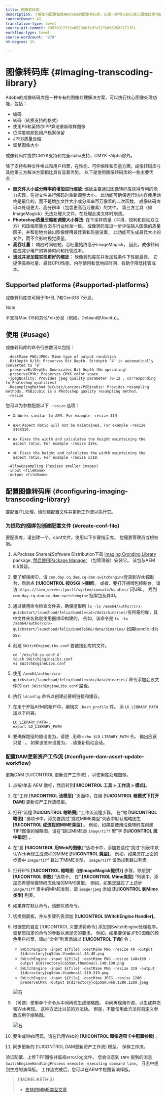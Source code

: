 ```yaml
---
title: 图像转码库
description: 了解如何配置和使用Adobe的图像转码库，它是一款可以执行核心图像处理功能的图像处理解决方案，包括编码、转码、图像重新取样和图像大小调整。
contentOwner: AG
translation-type: tm+mt
source-git-commit: 69976917f19a695908f1d7e5276d969587671761
workflow-type: tm+mt
source-wordcount: '979'
ht-degree: 1%

---
```



# 图像转码库 {#imaging-transcoding-library}

Adobe的成像转码库是一种专有的图像处理解决方案，可以执行核心图像处理功能，包括：

* 编码
* 转码（转换支持的格式）
* 使用PS和英特尔IPP算法重新取样图像
* 位深度和颜色用户档案保留
* JPEG质量压缩
* 调整图像大小

成像转码库提供CMYK支持和完全alpha支持，CMYK -Alpha除外。

除了支持各种文件格式和用户档案，在性能、可伸缩性和质量方面，成像转码库与其他第三方解决方案相比具有显着优势。 以下是使用图像转码库的一些主要优点：

* **随文件大小或分辨率的增加进行缩放**: 缩放主要通过图像转码库获得专利的能力实现，在对文件进行解码时重新调整大小。 此功能可确保运行时内存使用始终是最佳的，而不是增加文件大小或分辨率百万像素的二次函数。 成像转码库可以处理更大、高分辨率（包含更高百万像素）的文件。 第三方工具（如ImageMagick）无法处理大文件，在处理此类文件时崩溃。
* **Photoshop质量压缩和调整大小算法**: 在下采样质量（平滑、锐利和自动双立方）和压缩质量方面与行业标准一致。 成像转码库进一步评估输入图像的质量因子，并智能地为输出图像使用最佳表和质量设置。 此功能可生成最佳大小的文件，而不会影响视觉质量。
* **高吞吐量：** 响应时间较短，吞吐量始终高于ImageMagick。 因此，成像转码库应减少用户的等待时间和托管成本。
* **通过并发加载实现更好的缩放：** 映像转码库在并发加载条件下性能最佳。 它提供高吞吐量、最佳CPU性能、内存使用和低响应时间，有助于降低托管成本。

## Supported platforms {#supported-platforms}

成像转码库仅可用于RHEL 7和CentOS 7分发。

>[!NOTE]
>
>不支持Mac OS和其他*nix分发（例如，Debian和Ubuntu）。

## 使用 {#usage}

成像转码库的命令行参数可以包括：

```shell
 -destMime PNG/JPEG: Mime type of output rendition
 -BitDepth 8/16: Preserves Bit Depth. Bitdepth ‘4’ is automatically converted to ‘8’
 -preserveBitDepth: Downscales Bit Depth (No upscaling)
 -preserveCMYK: Preserves CMYK color space
 -jpegQuality: Provides jpeg quality parameter (0-12 , corresponding to Photoshop qualities)
 -ResamplingMethod BiCubic/Lanczos/PSBicubic: Provides resampling methods. PSBicubic is a Photoshop quality resampling method.
 -resize
```

您可以为参数配置以下 `-resize` 选项：

* `X`: `Works similar to AEM. For example -resize 319.`

* `WxH`: `Aspect Ratio will not be maintained, For example -resize 319X319.`

* `Wx`: `Fixes the width and calculates the height maintaining the aspect ratio. For example -resize 319x.`

* `xH`: `Fixes the height and calculates the width maintaining the aspect ratio. For example -resize x319.`

```shell
 -AllowUpsampling (Resizes smaller images)
 -input <fileName>
 -output <fileName>
```

## 配置图像转码库 {#configuring-imaging-transcoding-library}

要配置ITL处理，请创建配置文件并更新工作流以执行它。

### 为提取的捆绑包创建配置文件 {#create-conf-file}

要配置库，请创建一个。conf文件，使用以下步骤指示库。 您需要管理员或根权限。

1. 从Packase Share或Software Distribution下载 [Imaging Cronding Library](https://www.adobeaemcloud.com/content/marketplace/marketplaceProxy.html?packagePath=/content/companies/public/adobe/packages/aem630/product/assets/aem-assets-imaging-transcoding-library-pkg) package, [然后使用Package Manager](https://experience.adobe.com/#/downloads/content/software-distribution/en/aem.html?package=/content/software-distribution/en/details.html/content/dam/aem/public/adobe/packages/aem630/product/assets/aem-assets-imaging-transcoding-library-pkg) （包管理器）安装它。 该包与AEM 6.5兼容。

1. 要了解捆绑ID，请 `com.day.cq.dam.cq-dam-switchengine`登录到Web控制台，然后点 **[!UICONTROL 按OSGi >捆绑]**。 或者，要打开捆绑包控制台，请访 `https://[aem_server:[port]/system/console/bundles/` 问URL。 找到 `com.day.cq.dam.cq-dam-switchengine` 捆绑包及其ID。

1. 通过使用命令检查文件夹，确保提取所 `ls -la /aem64/author/crx-quickstart/launchpad/felix/bundle<id>/data/binaries/`有所需的库，其中文件夹名称是使用捆绑ID构建的。 例如，该命令是 `ls -la /aem64/author/crx-quickstart/launchpad/felix/bundle588/data/binaries/` 如果bundle id为 `588`。

1. 创建 `SWitchEngineLibs.conf` 要链接到库的文件。

   ```shell
   cd `/etc/ld.so.conf.d`
   touch SWitchEngineLibs.conf
   vi SWitchEngineLibs.conf
   ```

1. 使用 `/aem64/author/crx-quickstart/launchpad/felix/bundle<id>/data/binaries/` 命令添加会议文件的 `cat SWitchEngineLibs.conf` 路径。

1. 执行 `ldconfig` 命令以创建必要的链接和缓存。

1. 在用于开始AEM的帐户中，编辑文 `.bash_profile` 件。 添 `LD_LIBRARY_PATH` 加以下内容。

   ```shell
   LD_LIBRARY_PATH=.
   export LD_LIBRARY_PATH
   ```

1. 要确保路径的值设置为，请使 `.`用命 `echo $LD_LIBRARY_PATH` 令。 输出应该只是 `.`。 如果该值未设置为， `.`请重新启动会话。

### 配置DAM更新资产工作流 {#configure-dam-asset-update-workflow}

更新DAM [!UICONTROL 更新资产工作流] ，以使用库处理图像。

1. 点按/单击 AEM 徽标，然后转到&#x200B;**[!UICONTROL 工具 > 工作流 > 模式]**。

1. 在“工作 **[!UICONTROL 流模型]** ”页面中，在编 **[!UICONTROL 辑模式下打开DAM]** 更新资产工作流模型。

1. 打开“流程 **[!UICONTROL 缩略图]** ”工作流流程步骤。 在“缩 **[!UICONTROL 略图]** ”选项卡中，添加要跳过“跳过MIME类型”列表中默认缩略图生 **[!UICONTROL 成流程的MIME类型]** 。
例如，如果要使用成像转码库创建TIFF图像的缩略图，请在“跳过MIME类 `image/tiff` 型”字 **[!UICONTROL 段中指定]** 。

1. 在“启 **[!UICONTROL 用Web的图像]** ”选项卡中，添加要跳过“跳过”列表中默认Web再现生成流程的MIME **[!UICONTROL 类型]**。 例如，如果您在上面的步骤中 `image/tiff` 跳过了MIME类型， `image/tiff` 请添加到跳过列表。

1. 打开EPS **[!UICONTROL 缩略图（由ImageMagick提供）]** 步骤，导航到“ **[!UICONTROL 参数]** ”选项卡。 在“ **[!UICONTROL Mime类型]** ”列表中，添加您希望映像转码库处理的MIME类型。 例如，如果您跳过了上述步 `image/tiff` 骤中的MIME类型，请 `image/jpeg` 添加 **[!UICONTROL 到Mime类型]** 列表。

1. 如果存在默认命令，请删除该命令。

1. 切换侧面板，并从步骤列表添加 **[!UICONTROL SWitchEngine Handler]**。

1. 根据您的自定 [!UICONTROL 义要求将命令] 添加到SwitchEngine处理程序。 调整您指定的命令的参数以满足您的要求。 例如，如果要保留JPEG图像的颜色用户档案，请向“命令”列表添加以 **[!UICONTROL 下命]** 令：

   * `SWitchEngine -input ${file} -destMime PNG -resize 48 -output ${directory}cq5dam.thumbnail.48.48.png`
   * `SWitchEngine -input ${file} -destMime PNG -resize 140x100 -output ${directory}cq5dam.thumbnail.140.100.png`
   * `SWitchEngine -input ${file} -destMime PNG -resize 319 -output ${directory}cq5dam.thumbnail.319.319.png`
   * `SWitchEngine -input ${file} -destMime JPEG -resize 1280 -preserveCMYK -output ${directory}cq5dam.web.1280.1280.jpeg`

   ![石](assets/chlimage_1-199.png)

1. （可选）使用单个命令从中间再现生成缩略图。 中间再现用作源，以生成静态和Web再现。 这种方法比以前的方法快。 但是，不能使用此方法将自定义参数应用于缩略图。

   ![石](assets/chlimage_1-200.png)

1. 要生成Web再现，请在启用Web的 **[!UICONTROL 图像选项卡中配置参数]** 。

1. 同步更新的 [!UICONTROL DAM更新资产工作流] 模型。 保存工作流。

验证配置、上传TIFF图像并监视error.log文件。 您会注意到 `INFO` 提到的消息 `SwitchEngineHandlingProcess execute: executing command line`。 日志中提到生成的演绎版。 工作流完成后，您可以在AEM中视图新演绎版。

>[!MORELIKETHIS]
>
>* [支持的MIME类型文章](assets-formats.md#supported-image-transcoding-library)

